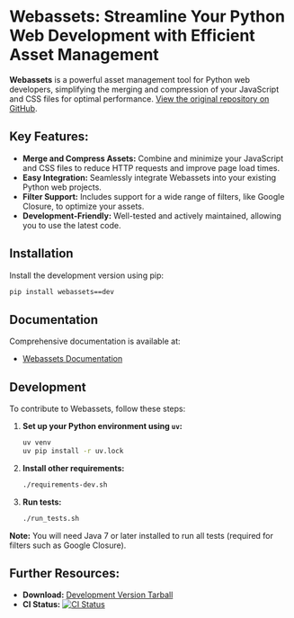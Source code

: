 # Webassets: Streamline Your Python Web Development with Efficient Asset Management

**Webassets** is a powerful asset management tool for Python web developers, simplifying the merging and compression of your JavaScript and CSS files for optimal performance. [View the original repository on GitHub](https://github.com/miracle2k/webassets).

## Key Features:

*   **Merge and Compress Assets:** Combine and minimize your JavaScript and CSS files to reduce HTTP requests and improve page load times.
*   **Easy Integration:** Seamlessly integrate Webassets into your existing Python web projects.
*   **Filter Support:** Includes support for a wide range of filters, like Google Closure, to optimize your assets.
*   **Development-Friendly:** Well-tested and actively maintained, allowing you to use the latest code.

## Installation

Install the development version using pip:

```bash
pip install webassets==dev
```

## Documentation

Comprehensive documentation is available at:

*   [Webassets Documentation](https://webassets.readthedocs.io/)

## Development

To contribute to Webassets, follow these steps:

1.  **Set up your Python environment using `uv`:**

    ```bash
    uv venv
    uv pip install -r uv.lock
    ```
2.  **Install other requirements:**

    ```bash
    ./requirements-dev.sh
    ```
3.  **Run tests:**

    ```bash
    ./run_tests.sh
    ```

**Note:** You will need Java 7 or later installed to run all tests (required for filters such as Google Closure).

## Further Resources:

*   **Download:** [Development Version Tarball](http://github.com/miracle2k/webassets/tarball/master#egg=webassets-dev)
*   **CI Status:** [![CI Status](https://github.com/miracle2k/webassets/actions/workflows/ci.yml/badge.svg)](https://github.com/miracle2k/webassets/actions/workflows/ci.yml)